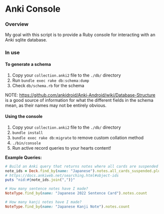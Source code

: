 # Anki Console

### Overview
My goal with this script is to provide a Ruby console for interacting with an Anki sqlite database.

### In use

#### To generate a schema
1. Copy your `collection.anki2` file to the `./db/` directory
2. Run `bundle exec rake db:schema:dump`
3. Check `db/schema.rb` for the schema

NOTE: https://github.com/ankidroid/Anki-Android/wiki/Database-Structure is a good source of information for what the different fields in the schema mean, as their names may not be entirely obvious.

#### Using the console
1. Copy your `collection.anki2` file to the `./db/` directory
2. `bundle install`
3. `bundle exec rake db:migrate` to remove custom collation method
4. `./bin/console`
5. Run active record queries to your hearts content!


**Example Queries:**
```ruby
# Build an Anki query that returns notes where all cards are suspended
note_ids = Deck.find_by(name: "Japanese").notes.all_cards_suspended.pluck(:id)
# https://docs.ankiweb.net/searching.html#object-ids
puts "nid:#{note_ids.join(",")}"

# How many sentence notes have I made?
NoteType.find_by(name: "Japanese 2022 Sentence Card").notes.count

# How many kanji notes have I made?
NoteType.find_by(name: "Japanese Kanji Note").notes.count
```

